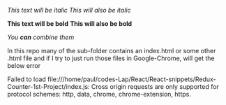 *This text will be italic*
_This will also be italic_

**This text will be bold**
__This will also be bold__

_You **can** combine them_

In this repo many of the sub-folder contains an index.html or some 
other .html file and if I try to just run those files in 
Google-Chrome, will get the below error

Failed to load 
file:///home/paul/codes-Lap/React/React-snippets/Redux-Counter-1st-Project/index.js: 
Cross origin requests are only supported for protocol schemes: http, 
data, chrome, chrome-extension, https.
